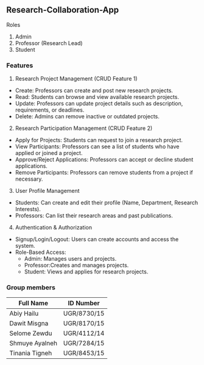 ## Research-Collaboration-App
Roles
1) Admin
2) Professor (Research Lead)  
3) Student

### Features

1) Research Project Management (CRUD Feature 1)
- Create: Professors can create and post new research projects.  
- Read: Students can browse and view available research projects.  
- Update: Professors can update project details such as description, requirements, or deadlines.  
- Delete: Admins can remove inactive or outdated projects.  

2) Research Participation Management (CRUD Feature 2)  
- Apply for Projects: Students can request to join a research project.  
- View Participants: Professors can see a list of students who have applied or joined a project.  
- Approve/Reject Applications: Professors can accept or decline student applications.  
- Remove Participants: Professors can remove students from a project if necessary.  

3) User Profile Management
- Students: Can create and edit their profile (Name, Department, Research Interests).  
- Professors: Can list their research areas and past publications.  

4) Authentication & Authorization 
- Signup/Login/Logout: Users can create accounts and access the system.  
- Role-Based Access:
  - Admin: Manages users and projects.  
  - Professor:Creates and manages projects.  
  - Student: Views and applies for research projects.

### Group members

| Full Name            | ID Number                     |
|----------------------|-------------------------------|
| Abiy Hailu           | UGR/8730/15                   |
| Dawit Misgna         | UGR/8170/15                   |
| Selome Zewdu         | UGR/4112/14                   |
| Shmuye Ayalneh       | UGR/7284/15                   |
| Tinania Tigneh       | UGR/8453/15                   |


